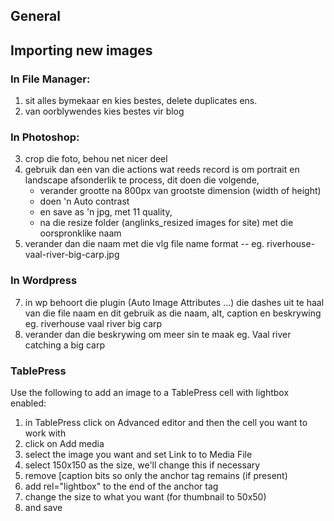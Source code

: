 ## General

## Importing new images
### In File Manager:
1. sit alles bymekaar en kies bestes, delete duplicates ens.
2. van oorblywendes kies bestes vir blog

### In Photoshop: 
3. crop die foto, behou net nicer deel
4. gebruik dan een van die actions wat reeds record is om portrait en landscape afsonderlik te process, dit doen die volgende,
   - verander grootte na 800px van grootste dimension (width of height)
   - doen 'n Auto contrast
   - en save as 'n jpg, met 11 quality,
   - na die resize folder (anglinks\_resized images for site) met die oorspronklike naam
7. verander dan die naam met die vlg file name format 
   <plek>-<water>-<beskrywing> 
   eg. riverhouse-vaal-river-big-carp.jpg

### In Wordpress
7. in wp behoort die plugin (Auto Image Attributes ...) die dashes uit te haal van die file naam en dit gebruik as die naam, alt, caption en beskrywing 
   eg. riverhouse vaal river big carp
8. verander dan die beskrywing om meer sin te maak
   eg. Vaal river catching a big carp 

### TablePress
   Use the following to add an image to a TablePress cell with lightbox enabled:
1. in TablePress click on Advanced editor and then the cell you want to work with
2. click on Add media
3. select the image you want and set Link to to Media File
4. select 150x150 as the size, we'll change this if necessary
5. remove [caption bits so only the anchor tag remains (if present)
6. add rel="lightbox" to the end of the anchor tag
7. change the size to what you want (for thumbnail to 50x50)
8. and save



